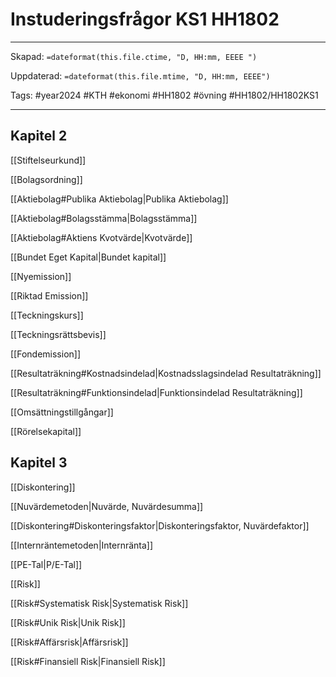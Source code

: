 # Instuderingsfrågor KS1 HH1802

---

Skapad: `=dateformat(this.file.ctime, "D, HH:mm, EEEE ")`

Uppdaterad: `=dateformat(this.file.mtime, "D, HH:mm, EEEE")`

Tags: #year2024 #KTH #ekonomi #HH1802 #övning #HH1802/HH1802KS1

---

## Kapitel 2

[[Stiftelseurkund]]

[[Bolagsordning]]

[[Aktiebolag#Publika Aktiebolag|Publika Aktiebolag]]

[[Aktiebolag#Bolagsstämma|Bolagsstämma]]

[[Aktiebolag#Aktiens Kvotvärde|Kvotvärde]]

[[Bundet Eget Kapital|Bundet kapital]]

[[Nyemission]]

[[Riktad Emission]]

[[Teckningskurs]]

[[Teckningsrättsbevis]]

[[Fondemission]]

[[Resultaträkning#Kostnadsindelad|Kostnadsslagsindelad Resultaträkning]]

[[Resultaträkning#Funktionsindelad|Funktionsindelad Resultaträkning]]

[[Omsättningstillgångar]]

[[Rörelsekapital]]

## Kapitel 3

[[Diskontering]]

[[Nuvärdemetoden|Nuvärde, Nuvärdesumma]]

[[Diskontering#Diskonteringsfaktor|Diskonteringsfaktor, Nuvärdefaktor]]

[[Internräntemetoden|Internränta]]

[[PE-Tal|P/E-Tal]]

[[Risk]]

[[Risk#Systematisk Risk|Systematisk Risk]]

[[Risk#Unik Risk|Unik Risk]]

[[Risk#Affärsrisk|Affärsrisk]]

[[Risk#Finansiell Risk|Finansiell Risk]]
